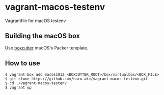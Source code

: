 # vagrant-macos-testenv

Vagrantfile for macOS testenv

## Building the macOS box

Use [boxcutter](https://github.com/boxcutter/macos) macOS's Packer template.

## How to use

```
$ vagrant box add macos1012 <BOXCUTTER_ROOT>/box/virtualbox/<BOX_FILE>
$ git clone https://github.com/haru-ake/vagrant-macos-testenv.git
$ cd ./vagrant-macos-testenv
$ vagrant up
```

